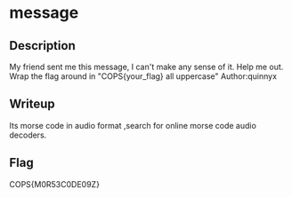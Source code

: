 # message

## Description
My friend sent me this message, I can't make any sense of it. Help me out. Wrap the flag around in "COPS{your_flag} all uppercase"
Author:quinnyx
## Writeup
Its morse code in audio format ,search for online morse code audio decoders.
## Flag
COPS{M0R53C0DE09Z}
